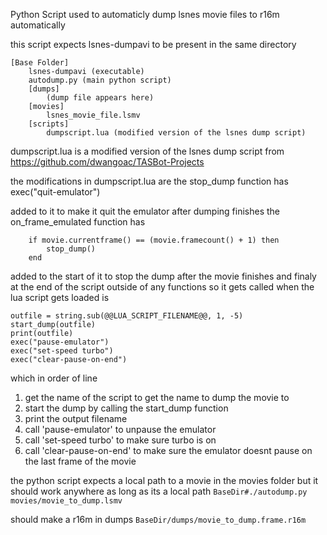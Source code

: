 Python Script used to automaticly dump lsnes movie files to r16m automatically

this script expects lsnes-dumpavi to be present in the same directory

```
[Base Folder]
    lsnes-dumpavi (executable)
    autodump.py (main python script)
    [dumps]
        (dump file appears here)
    [movies]
        lsnes_movie_file.lsmv
    [scripts]
        dumpscript.lua (modified version of the lsnes dump script)
```

dumpscript.lua is a modified version of the lsnes dump script from 
https://github.com/dwangoac/TASBot-Projects

the modifications in dumpscript.lua are
the stop_dump function has 
exec("quit-emulator")

added to it to make it quit the emulator after dumping finishes
the on_frame_emulated function has
```
    if movie.currentframe() == (movie.framecount() + 1) then
        stop_dump()
    end
```

added to the start of it to stop the dump after the movie finishes
and finaly at the end of the script outside of any functions so it gets called when the lua script gets loaded is
```
outfile = string.sub(@@LUA_SCRIPT_FILENAME@@, 1, -5)
start_dump(outfile)
print(outfile)
exec("pause-emulator")
exec("set-speed turbo")
exec("clear-pause-on-end")
```

which in order of line
1. get the name of the script to get the name to dump the movie to
2. start the dump by calling the start_dump function
3. print the output filename
4. call 'pause-emulator' to unpause the emulator
5. call 'set-speed turbo' to make sure turbo is on
6. call 'clear-pause-on-end' to make sure the emulator doesnt pause on the last frame of the movie

the python script expects a local path to a movie in the movies folder but it should work anywhere as long as its a local path
```BaseDir#./autodump.py movies/movie_to_dump.lsmv```

should make a r16m in dumps
```BaseDir/dumps/movie_to_dump.frame.r16m```
